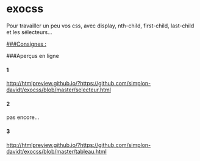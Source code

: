 # exocss
Pour travailler un peu vos css, avec display, nth-child, first-child, last-child et les sélecteurs...

[###Consignes :](http://htmlpreview.github.io/?https://github.com/simplon-davidt/exocss/blob/master/index.html)

###Aperçus en ligne

#### 1
http://htmlpreview.github.io/?https://github.com/simplon-davidt/exocss/blob/master/selecteur.html

#### 2
pas encore...

#### 3
http://htmlpreview.github.io/?https://github.com/simplon-davidt/exocss/blob/master/tableau.html
